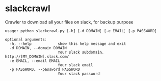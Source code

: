 # slackcrawl
Crawler to download all your files on slack, for backup purpose

    usage: python slackcrawl.py [-h] [-d DOMAIN] [-e EMAIL] [-p PASSWORD]
    
    optional arguments:
      -h, --help            show this help message and exit
      -d DOMAIN, --domain DOMAIN
                            Your slack subdomain, http://[MY_DOMAIN].slack.com/
      -e EMAIL, --email EMAIL
                            Your slack email
      -p PASSWORD, --password PASSWORD
                            Your slack password